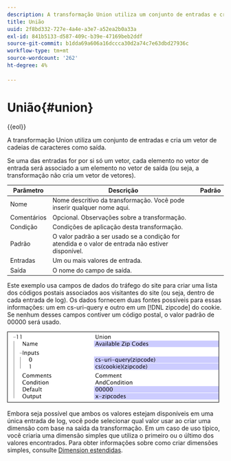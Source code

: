 ```yaml
---
description: A transformação Union utiliza um conjunto de entradas e cria um vetor de cadeias de caracteres como saída.
title: União
uuid: 2f8bd332-727e-4a4e-a3e7-a52ea2b0a33a
exl-id: 841b5133-d587-409c-b39e-47169beb2ddf
source-git-commit: b1dda69a606a16dccca30d2a74c7e63dbd27936c
workflow-type: tm+mt
source-wordcount: '262'
ht-degree: 4%

---
```


# União{#union}

{{eol}}

A transformação Union utiliza um conjunto de entradas e cria um vetor de cadeias de caracteres como saída.

Se uma das entradas for por si só um vetor, cada elemento no vetor de entrada será associado a um elemento no vetor de saída (ou seja, a transformação não cria um vetor de vetores).

| Parâmetro | Descrição | Padrão |
|---|---|---|
| Nome | Nome descritivo da transformação. Você pode inserir qualquer nome aqui. |  |
| Comentários | Opcional. Observações sobre a transformação. |  |
| Condição | Condições de aplicação desta transformação. |  |
| Padrão | O valor padrão a ser usado se a condição for atendida e o valor de entrada não estiver disponível. |  |
| Entradas | Um ou mais valores de entrada. |  |
| Saída | O nome do campo de saída. |  |

Este exemplo usa campos de dados do tráfego do site para criar uma lista dos códigos postais associados aos visitantes do site (ou seja, dentro de cada entrada de log). Os dados fornecem duas fontes possíveis para essas informações: um em cs-uri-query e outro em um [!DNL zipcode] do cookie. Se nenhum desses campos contiver um código postal, o valor padrão de 00000 será usado.

![](assets/cfg_TransformationType_Union.png)

Embora seja possível que ambos os valores estejam disponíveis em uma única entrada de log, você pode selecionar qual valor usar ao criar uma dimensão com base na saída da transformação. Em um caso de uso típico, você criaria uma dimensão simples que utiliza o primeiro ou o último dos valores encontrados. Para obter informações sobre como criar dimensões simples, consulte [Dimension estendidas](../../../../../home/c-dataset-const-proc/c-ex-dim/c-abt-ex-dim.md).
